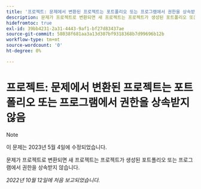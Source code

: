 ```yaml
---
title: '프로젝트: 문제에서 변환된 프로젝트는 포트폴리오 또는 프로그램에서 권한을 상속받지 않음'
description: 문제가 프로젝트로 변환되면 새 프로젝트는 프로젝트가 생성된 포트폴리오 또는 프로그램에서 권한을 상속받지 않습니다.
hidefromtoc: true
exl-id: 39bb4231-2a31-4443-9af1-bf27d83437ae
source-git-commit: 58038f681aa3a13d307bf9318368b7d99696b12b
workflow-type: tm+mt
source-wordcount: '0'
ht-degree: 0%

---
```


# 프로젝트: 문제에서 변환된 프로젝트는 포트폴리오 또는 프로그램에서 권한을 상속받지 않음

>[!NOTE]
>
>이 문제는 2023년 5월 4일에 수정되었습니다.

문제가 프로젝트로 변환되면 새 프로젝트는 프로젝트가 생성된 포트폴리오 또는 프로그램에서 권한을 상속받지 않습니다.

_2022년 10월 12일에 처음 보고되었습니다._
